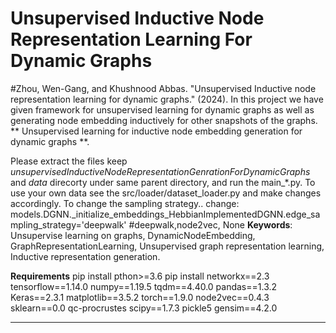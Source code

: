 # Unsupervised Inductive Node Representation Learning For Dynamic Graphs
#Zhou, Wen-Gang, and Khushnood Abbas. "Unsupervised Inductive node representation learning for dynamic graphs." (2024).
In this project we have given framework for unsupervised learning for dynamic graphs as well as generating node embedding inductively for other snapshots of the graphs.
**
Unsupervised learning for inductive node embedding generation for dynamic graphs
**. 

Please extract the files keep *unsupervisedInductiveNodeRepresentationGenrationForDynamicGraphs* and *data* direcorty under same parent directory, and run the main_*.py. To use your own data see the src/loader/dataset_loader.py and make changes accordingly.
To change the sampling strategy.. change: models.DGNN._initialize_embeddings_HebbianImplementedDGNN.edge_sampling_strategy='deepwalk' #deepwalk,node2vec, None
**Keywords**: Unsupervise learning on graphs, DynamicNodeEmbedding, GraphRepresentationLearning, Unsupervised graph representation learning, Inductive representation generation. 
 

**Requirements**
pip install 
pthon>=3.6 
pip install networkx==2.3 tensorflow==1.14.0  numpy==1.19.5 tqdm==4.40.0 pandas==1.3.2 Keras==2.3.1 matplotlib==3.5.2 torch==1.9.0 node2vec==0.4.3 sklearn==0.0 qc-procrustes  scipy==1.7.3 pickle5 gensim==4.2.0

----
